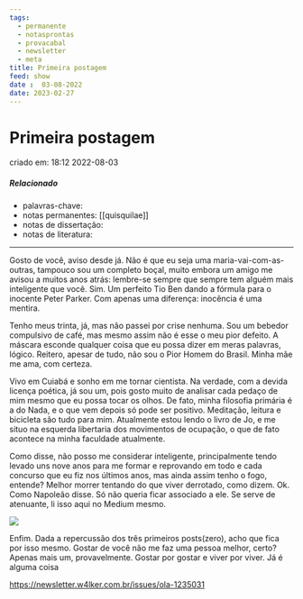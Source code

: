```yaml
---
tags:
  - permanente
  - notasprontas
  - provacabal
  - newsletter
  - meta
title: Primeira postagem
feed: show
date :  03-08-2022
date: 2023-02-27
---
```

# Primeira postagem
criado em: 18:12 2022-08-03

##### Relacionado
- palavras-chave:  
- notas permanentes: [[quisquilae]]
- notas de dissertação:
- notas de literatura: 

---

Gosto de você, aviso desde já. Não é que eu seja uma maria-vai-com-as-outras, tampouco sou um completo boçal, muito embora um amigo me avisou a muitos anos atrás: lembre-se sempre que sempre tem alguém mais inteligente que você. Sim. Um perfeito Tio Ben dando a fórmula para o inocente Peter Parker. Com apenas uma diferença: inocência é uma mentira.

Tenho meus trinta, já, mas não passei por crise nenhuma. Sou um bebedor compulsivo de café, mas mesmo assim não é esse o meu pior defeito. A máscara esconde qualquer coisa que eu possa dizer em meras palavras, lógico. Reitero, apesar de tudo, não sou o Pior Homem do Brasil. Minha mãe me ama, com certeza.

Vivo em Cuiabá e sonho em me tornar cientista. Na verdade, com a devida licença poética, já sou um, pois gosto muito de analisar cada pedaço de mim mesmo que eu possa tocar os olhos. De fato, minha filosofia primária é a do Nada, e o que vem depois só pode ser positivo. Meditação, leitura e bicicleta são tudo para mim. Atualmente estou lendo o livro de Jo, e me situo na esquerda libertaria dos movimentos de ocupação, o que de fato acontece na minha faculdade atualmente.

Como disse, não posso me considerar inteligente, principalmente tendo levado uns nove anos para me formar e reprovando em todo e cada concurso que eu fiz nos últimos anos, mas ainda assim tenho o fogo, entende? Melhor morrer tentando do que viver derrotado, como dizem. Ok. Como Napoleão disse. Só não queria ficar associado a ele. Se serve de atenuante, li isso aqui no Medium mesmo.

![](https://s3.amazonaws.com/revue/items/images/016/530/308/mail/b5f03869-9bfb-4812-a682-1518fd2d244e_800x800.jpeg?1655858865)

Enfim. Dada a repercussão dos três primeiros posts(zero), acho que fica por isso mesmo. Gostar de você não me faz uma pessoa melhor, certo? Apenas mais um, provavelmente. Gostar por gostar e viver por viver. Já é alguma coisa

https://newsletter.w4lker.com.br/issues/ola-1235031